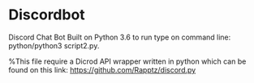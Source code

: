 # Discordbot

Discord Chat Bot Built on Python 3.6
to run type on command line: python/python3 script2.py.

%This file require a Dicrod API wrapper written in python which can be found on this link: https://github.com/Rapptz/discord.py
